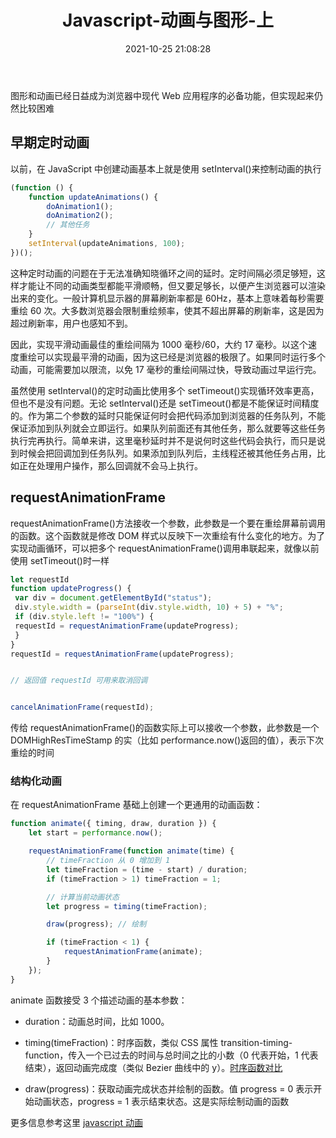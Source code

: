 ﻿---
title: Javascript-动画与图形-上
date: 2021-10-25 21:08:28
tags: [JS红宝书]
categories: [学习笔记, Javascript]
keywords:
description:
photos:
---

图形和动画已经日益成为浏览器中现代 Web 应用程序的必备功能，但实现起来仍然比较困难

## 早期定时动画

以前，在 JavaScript 中创建动画基本上就是使用 setInterval()来控制动画的执行

```javascript
(function () {
	function updateAnimations() {
		doAnimation1();
		doAnimation2();
		// 其他任务
	}
	setInterval(updateAnimations, 100);
})();
```

这种定时动画的问题在于无法准确知晓循环之间的延时。定时间隔必须足够短，这样才能让不同的动画类型都能平滑顺畅，但又要足够长，以便产生浏览器可以渲染出来的变化。一般计算机显示器的屏幕刷新率都是 60Hz，基本上意味着每秒需要重绘 60 次。大多数浏览器会限制重绘频率，使其不超出屏幕的刷新率，这是因为超过刷新率，用户也感知不到。

<!-- more -->

因此，实现平滑动画最佳的重绘间隔为 1000 毫秒/60，大约 17 毫秒。以这个速度重绘可以实现最平滑的动画，因为这已经是浏览器的极限了。如果同时运行多个动画，可能需要加以限流，以免 17 毫秒的重绘间隔过快，导致动画过早运行完。

虽然使用 setInterval()的定时动画比使用多个 setTimeout()实现循环效率更高，但也不是没有问题。无论 setInterval()还是 setTimeout()都是不能保证时间精度的。作为第二个参数的延时只能保证何时会把代码添加到浏览器的任务队列，不能保证添加到队列就会立即运行。如果队列前面还有其他任务，那么就要等这些任务执行完再执行。简单来讲，这里毫秒延时并不是说何时这些代码会执行，而只是说到时候会把回调加到任务队列。如果添加到队列后，主线程还被其他任务占用，比如正在处理用户操作，那么回调就不会马上执行。

## requestAnimationFrame

requestAnimationFrame()方法接收一个参数，此参数是一个要在重绘屏幕前调用的函数。这个函数就是修改 DOM 样式以反映下一次重绘有什么变化的地方。为了实现动画循环，可以把多个 requestAnimationFrame()调用串联起来，就像以前使用 setTimeout()时一样

```JavaScript
let requestId
function updateProgress() {
 var div = document.getElementById("status");
 div.style.width = (parseInt(div.style.width, 10) + 5) + "%";
 if (div.style.left != "100%") {
 requestId = requestAnimationFrame(updateProgress);
 }
}
requestId = requestAnimationFrame(updateProgress);


// 返回值 requestId 可用来取消回调


cancelAnimationFrame(requestId);
```

传给 requestAnimationFrame()的函数实际上可以接收一个参数，此参数是一个 DOMHighResTimeStamp 的实（比如 performance.now()返回的值），表示下次重绘的时间

### 结构化动画

在 requestAnimationFrame 基础上创建一个更通用的动画函数：

```javascript
function animate({ timing, draw, duration }) {
	let start = performance.now();

	requestAnimationFrame(function animate(time) {
		// timeFraction 从 0 增加到 1
		let timeFraction = (time - start) / duration;
		if (timeFraction > 1) timeFraction = 1;

		// 计算当前动画状态
		let progress = timing(timeFraction);

		draw(progress); // 绘制

		if (timeFraction < 1) {
			requestAnimationFrame(animate);
		}
	});
}
```

animate 函数接受 3 个描述动画的基本参数：

-   duration：动画总时间，比如 1000。

-   timing(timeFraction)：时序函数，类似 CSS 属性 transition-timing-function，传入一个已过去的时间与总时间之比的小数（0 代表开始，1 代表结束），返回动画完成度（类似 Bezier 曲线中的 y）。[时序函数对比](https://cubic-bezier.com/#.17,.67,.83,.67)
-   draw(progress)：获取动画完成状态并绘制的函数。值 progress = 0 表示开始动画状态，progress = 1 表示结束状态。这是实际绘制动画的函数

更多信息参考这里 [javascript 动画](https://zh.javascript.info/js-animation#jie-gou-hua-dong-hua)
